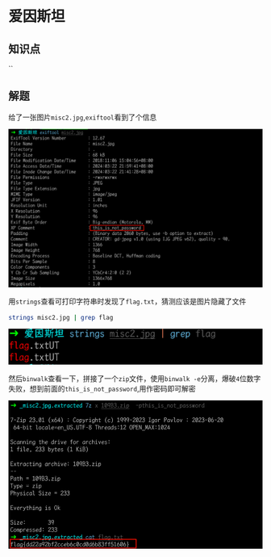 # 爱因斯坦

## 知识点

``

## 解题

给了一张图片`misc2.jpg`,`exiftool`看到了个信息

![](./img/爱因斯坦-3.png)

用`strings`查看可打印字符串时发现了`flag.txt`，猜测应该是图片隐藏了文件

```bash
strings misc2.jpg | grep flag
```

![](./img/爱因斯坦-1.png)

然后`binwalk`查看一下，拼接了一个`zip`文件，使用`binwalk -e`分离，爆破`4`位数字失败，想到前面的`this_is_not_password`,用作密码即可解密

![](./img/爱因斯坦-4.png)